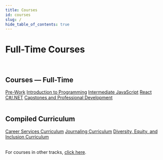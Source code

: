 ```yaml
---
title: Courses
id: courses
slug: /
hide_table_of_contents: true
---
```


# Full-Time Courses

<div className="centering-div" style={{margin: 'auto'  }}>
  <br />
  <h2 style={{textAlign: 'center'}}>Courses &mdash; Full-Time</h2>

  <div style={{borderStyle: 'solid', borderWidth: '2px', borderColor: 'var(--ifm-color-emphasis-300)', borderRadius: '20px', marginBottom: '20px' }}>
    <div className='course-row' style={{margin: '10px'}}>
    <a className="track-button" target="_self" href="/pre-work">Pre-Work</a>
    <a className="track-button" target="_self" href="/introduction-to-programming">Introduction to Programming</a>
    <a className="track-button" target="_self" href="/intermediate-javascript">Intermediate JavaScript</a>
    <a className="track-button" target="_self" href="/react">React</a>
    <a className="track-button" target="_self" href="/c-and-net">C#/.NET</a>
    <a className="track-button" target="_self" href="/capstone">Capstones and Professional Development</a>
    </div>
  </div>

  <br />
  <h2 style={{textAlign: 'center'}}>Compiled Curriculum</h2>

  <div style={{borderStyle: 'solid', borderWidth: '2px', borderColor: 'var(--ifm-color-emphasis-300)', borderRadius: '20px', marginBottom: '20px' }}>
    <div className='course-row' style={{margin: '10px'}}>
    <a className="track-button" target="_self" href="/career-services">Career Services Curriculum</a>
    <a className="track-button" target="_self" href="/journaling-curriculum">Journaling Curriculum</a>
    <a className="track-button" target="_self" href="/diversity-equity-and-inclusion">Diversity, Equity, and Inclusion Curriculum</a>
    </div>
  </div>

  <br />
  <p style={{textAlign: 'center'}}>For courses in other tracks, <a href="/tracks" target="_self">click here</a>.</p>
</div>
